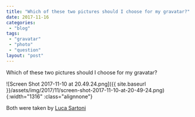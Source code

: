 ```yaml
---
title: "Which of these two pictures should I choose for my gravatar?"
date: 2017-11-16
categories: 
 - "blog"
tags: 
 - "gravatar"
 - "photo"
 - "question"
layout: "post"
---
```


Which of these two pictures should I choose for my gravatar?

![Screen Shot 2017-11-10 at 20.49.24.png]({{ site.baseurl }}/assets/img/2017/11/screen-shot-2017-11-10-at-20-49-24.png){:width="1316" :class="alignnone"}

Both were taken by [Luca Sartoni](https://luca.blog)
